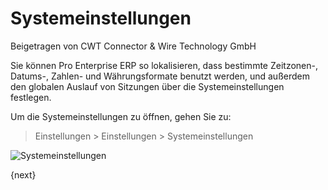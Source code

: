 # Systemeinstellungen
<span class="text-muted contributed-by">Beigetragen von CWT Connector & Wire Technology GmbH</span>

Sie können Pro Enterprise ERP so lokalisieren, dass bestimmte Zeitzonen-, Datums-, Zahlen- und Währungsformate benutzt werden, und außerdem den globalen Auslauf von Sitzungen über die Systemeinstellungen festlegen.

Um die Systemeinstellungen zu öffnen, gehen Sie zu:

> Einstellungen > Einstellungen > Systemeinstellungen

<img class="screenshot" alt="Systemeinstellungen" src="/docs/assets/img/setup/settings/system-settings.png">

{next}
